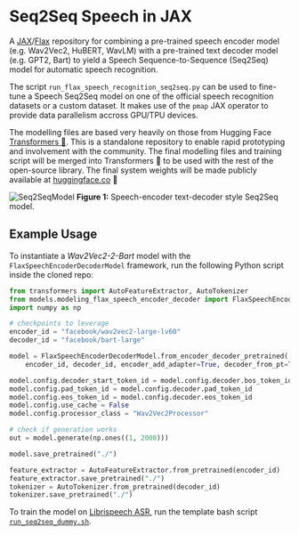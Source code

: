 # Seq2Seq Speech in JAX
A [JAX](https://jax.readthedocs.io/en/latest/)/[Flax](https://flax.readthedocs.io/en/latest/) repository for combining a pre-trained speech encoder model (e.g. Wav2Vec2, HuBERT, WavLM) with a pre-trained text decoder model (e.g. GPT2, Bart) to yield a Speech Sequence-to-Sequence (Seq2Seq) model for automatic speech recognition. 

The script `run_flax_speech_recognition_seq2seq.py` can be used to fine-tune a Speech Seq2Seq model on one of the official speech recognition datasets or a custom dataset. It makes use of the `pmap` JAX operator to provide data parallelism accross GPU/TPU devices.

The modelling files are based very heavily on those from Hugging Face [Transformers 🤗](https://github.com/huggingface/transformers). This is a standalone repository to enable rapid prototyping and involvement with the community. The final modelling files and training script will be merged into Transformers 🤗 to be used with the rest of the open-source library. The final system weights will be made publicly available at [huggingface.co](huggingface.co) 🚀

![Seq2SeqModel](seq2seq.png)
**Figure 1:** Speech-encoder text-decoder style Seq2Seq model.

## Example Usage
To instantiate a _Wav2Vec2-2-Bart_ model with the `FlaxSpeechEncoderDecoderModel` framework, run the following Python script inside the cloned repo:
```python
from transformers import AutoFeatureExtractor, AutoTokenizer
from models.modeling_flax_speech_encoder_decoder import FlaxSpeechEncoderDecoderModel
import numpy as np

# checkpoints to leverage
encoder_id = "facebook/wav2vec2-large-lv60"
decoder_id = "facebook/bart-large"

model = FlaxSpeechEncoderDecoderModel.from_encoder_decoder_pretrained(
    encoder_id, decoder_id, encoder_add_adapter=True, decoder_from_pt=True)

model.config.decoder_start_token_id = model.config.decoder.bos_token_id
model.config.pad_token_id = model.config.decoder.pad_token_id
model.config.eos_token_id = model.config.decoder.eos_token_id
model.config.use_cache = False
model.config.processor_class = "Wav2Vec2Processor"

# check if generation works
out = model.generate(np.ones((1, 2000)))

model.save_pretrained("./")

feature_extractor = AutoFeatureExtractor.from_pretrained(encoder_id)
feature_extractor.save_pretrained("./")
tokenizer = AutoTokenizer.from_pretrained(decoder_id)
tokenizer.save_pretrained("./")
```

To train the model on [Librispeech ASR](https://huggingface.co/datasets/librispeech_asr), run the template bash script [`run_seq2seq_dummy.sh`](https://github.com/sanchit-gandhi/seq2seq-speech/blob/main/run_seq2seq_dummy.sh).
